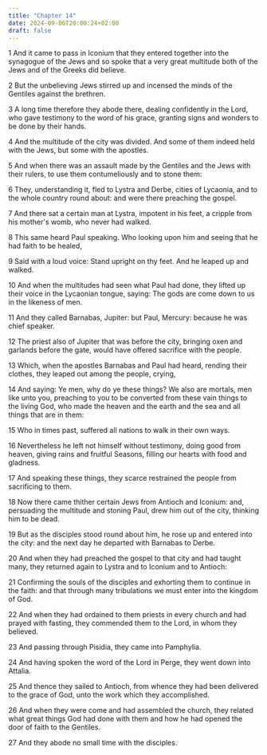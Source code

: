 ```yaml
---
title: "Chapter 14"
date: 2024-09-06T20:00:24+02:00
draft: false
---
```



1 And it came to pass in Iconium that they entered together into the synagogue of the Jews and so spoke that a very great multitude both of the Jews and of the Greeks did believe.

2 But the unbelieving Jews stirred up and incensed the minds of the Gentiles against the brethren.

3 A long time therefore they abode there, dealing confidently in the Lord, who gave testimony to the word of his grace, granting signs and wonders to be done by their hands.

4 And the multitude of the city was divided. And some of them indeed held with the Jews, but some with the apostles.

5 And when there was an assault made by the Gentiles and the Jews with their rulers, to use them contumeliously and to stone them:

6 They, understanding it, fled to Lystra and Derbe, cities of Lycaonia, and to the whole country round about: and were there preaching the gospel.

7 And there sat a certain man at Lystra, impotent in his feet, a cripple from his mother's womb, who never had walked.

8 This same heard Paul speaking. Who looking upon him and seeing that he had faith to be healed,

9 Said with a loud voice: Stand upright on thy feet. And he leaped up and walked.

10 And when the multitudes had seen what Paul had done, they lifted up their voice in the Lycaonian tongue, saying: The gods are come down to us in the likeness of men.

11 And they called Barnabas, Jupiter: but Paul, Mercury: because he was chief speaker.

12 The priest also of Jupiter that was before the city, bringing oxen and garlands before the gate, would have offered sacrifice with the people.

13 Which, when the apostles Barnabas and Paul had heard, rending their clothes, they leaped out among the people, crying,

14 And saying: Ye men, why do ye these things? We also are mortals, men like unto you, preaching to you to be converted from these vain things to the living God, who made the heaven and the earth and the sea and all things that are in them:

15 Who in times past, suffered all nations to walk in their own ways.

16 Nevertheless he left not himself without testimony, doing good from heaven, giving rains and fruitful Seasons, filling our hearts with food and gladness.

17 And speaking these things, they scarce restrained the people from sacrificing to them.

18 Now there came thither certain Jews from Antioch and Iconium: and, persuading the multitude and stoning Paul, drew him out of the city, thinking him to be dead.

19 But as the disciples stood round about him, he rose up and entered into the city: and the next day he departed with Barnabas to Derbe.

20 And when they had preached the gospel to that city and had taught many, they returned again to Lystra and to Iconium and to Antioch:

21 Confirming the souls of the disciples and exhorting them to continue in the faith: and that through many tribulations we must enter into the kingdom of God.

22 And when they had ordained to them priests in every church and had prayed with fasting, they commended them to the Lord, in whom they believed.

23 And passing through Pisidia, they came into Pamphylia.

24 And having spoken the word of the Lord in Perge, they went down into Attalia.

25 And thence they sailed to Antioch, from whence they had been delivered to the grace of God, unto the work which they accomplished.

26 And when they were come and had assembled the church, they related what great things God had done with them and how he had opened the door of faith to the Gentiles.

27 And they abode no small time with the disciples.

